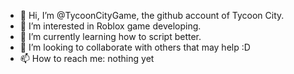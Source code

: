 - 👋 Hi, I’m @TycoonCityGame, the github account of Tycoon City.
- 👀 I’m interested in Roblox game developing.
- 🌱 I’m currently learning how to script better.
- 💞️ I’m looking to collaborate with others that may help :D
- 📫 How to reach me: nothing yet
